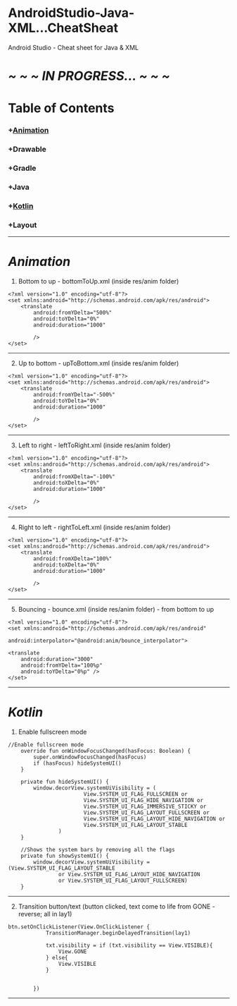 # AndroidStudio-Java-XML...CheatSheat
Android Studio - Cheat sheet for Java &amp; XML
# <em>~ ~ ~ IN PROGRESS... ~ ~ ~</em> #
# Table of Contents

### +[Animation](#animation-1)  
### +Drawable
### +Gradle
### +Java
### +[Kotlin](#kotlin-1)
### +Layout

***
# <a href="animation"></a><em>Animation</em>   
1) Bottom to up - bottomToUp.xml (inside res/anim folder)  
````
<?xml version="1.0" encoding="utf-8"?>
<set xmlns:android="http://schemas.android.com/apk/res/android">
    <translate
        android:fromYDelta="500%"
        android:toYDelta="0%"
        android:duration="1000"

        />
</set>
```` 
***
2) Up to bottom - upToBottom.xml (inside res/anim folder)
````
<?xml version="1.0" encoding="utf-8"?>
<set xmlns:android="http://schemas.android.com/apk/res/android">
    <translate
        android:fromYDelta="-500%"
        android:toYDelta="0%"
        android:duration="1000"

        />
</set>
````
***
3) Left to right - leftToRight.xml (inside res/anim folder)
````
<?xml version="1.0" encoding="utf-8"?>
<set xmlns:android="http://schemas.android.com/apk/res/android">
    <translate
        android:fromXDelta="-100%"
        android:toXDelta="0%"
        android:duration="1000"

        />
</set>
````
***
4) Right to left - rightToLeft.xml (inside res/anim folder)
````
<?xml version="1.0" encoding="utf-8"?>
<set xmlns:android="http://schemas.android.com/apk/res/android">
    <translate
        android:fromXDelta="100%"
        android:toXDelta="0%"
        android:duration="1000"

        />
</set>
````
***
5) Bouncing - bounce.xml (inside res/anim folder) - from bottom to up
````
<?xml version="1.0" encoding="utf-8"?>
<set xmlns:android="http://schemas.android.com/apk/res/android"

android:interpolator="@android:anim/bounce_interpolator">

<translate
    android:duration="3000"
    android:fromYDelta="100%p"
    android:toYDelta="0%p" />
</set>
````

***
# <a href="kotlin"></a><em>Kotlin</em>   
1) Enable fullscreen mode
```
//Enable fullscreen mode
    override fun onWindowFocusChanged(hasFocus: Boolean) {
        super.onWindowFocusChanged(hasFocus)
        if (hasFocus) hideSystemUI()
    }

    private fun hideSystemUI() {
        window.decorView.systemUiVisibility = (
                        View.SYSTEM_UI_FLAG_FULLSCREEN or
                        View.SYSTEM_UI_FLAG_HIDE_NAVIGATION or
                        View.SYSTEM_UI_FLAG_IMMERSIVE_STICKY or
                        View.SYSTEM_UI_FLAG_LAYOUT_FULLSCREEN or
                        View.SYSTEM_UI_FLAG_LAYOUT_HIDE_NAVIGATION or
                        View.SYSTEM_UI_FLAG_LAYOUT_STABLE
                )
    }

    //Shows the system bars by removing all the flags
    private fun showSystemUI() {
        window.decorView.systemUiVisibility = (View.SYSTEM_UI_FLAG_LAYOUT_STABLE
                or View.SYSTEM_UI_FLAG_LAYOUT_HIDE_NAVIGATION
                or View.SYSTEM_UI_FLAG_LAYOUT_FULLSCREEN)
    }
```
***
2) Transition button/text (button clicked, text come to life from GONE - reverse; all in lay1)
```
btn.setOnClickListener(View.OnClickListener {
            TransitionManager.beginDelayedTransition(lay1)

            txt.visibility = if (txt.visibility == View.VISIBLE){
                View.GONE
            } else{
                View.VISIBLE
            }


        })
```
***
